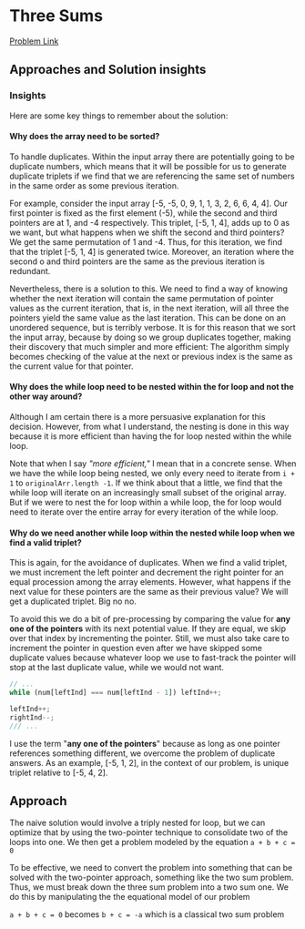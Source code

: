 # Three Sums

[Problem Link](https://leetcode.com/problems/3sum/)

## Approaches and Solution insights

### Insights

Here are some key things to remember about the solution:

#### Why does the array need to be sorted?

To handle duplicates. Within the input array there are potentially going to be duplicate
numbers, which means that it will be possible for us to generate duplicate triplets if we
find that we are referencing the same set of numbers in the same order as some previous
iteration.

For example, consider the input array [-5, -5, 0, 9, 1, 1, 3, 2, 6, 6, 4, 4]. Our first
pointer is fixed as the first element (-5), while the second and third pointers are at 1,
and -4 respectively. This triplet, [-5, 1, 4], adds up to 0 as we want, but what happens
when we shift the second and third pointers? We get the same permutation of 1 and -4.
Thus, for this iteration, we find that the triplet [-5, 1, 4] is generated twice.
Moreover, an iteration where the second o and third pointers are the same as the previous
iteration is redundant.

Nevertheless, there is a solution to this. We need to find a way of knowing whether the
next iteration will contain the same permutation of pointer values as the current
iteration, that is, in the next iteration, will all three the pointers yield the same
value as the last iteration. This can be done on an unordered sequence, but is terribly
verbose. It is for this reason that we sort the input array, because by doing so we group
duplicates together, making their discovery that much simpler and more efficient: The
algorithm simply becomes checking of the value at the next or previous index is the same
as the current value for that pointer.

#### Why does the while loop need to be nested within the for loop and not the other way around?

Although I am certain there is a more persuasive explanation for this decision. However,
from what I understand, the nesting is done in this way because it is more efficient than
having the for loop nested within the while loop.

Note that when I say _"more efficient,"_ I mean that in a concrete sense. When we have the
while loop being nested, we only every need to iterate from `i + 1` to
`originalArr.length -1`. If we think about that a little, we find that the while loop will
iterate on an increasingly small subset of the original array. But if we were to nest the
for loop within a while loop, the for loop would need to iterate over the entire array for
every iteration of the while loop.

#### Why do we need another while loop within the nested while loop when we find a valid triplet?

This is again, for the avoidance of duplicates. When we find a valid triplet, we must
increment the left pointer and decrement the right pointer for an equal procession among
the array elements. However, what happens if the next value for these pointers are the
same as their previous value? We will get a duplicated triplet. Big no no.

To avoid this we do a bit of pre-processing by comparing the value for **any one of the
pointers** with its next potential value. If they are equal, we skip over that index by
incrementing the pointer. Still, we must also take care to increment the pointer in
question even after we have skipped some duplicate values because whatever loop we use to
fast-track the pointer will stop at the last duplicate value, while we would not want.

```typescript
// ...
while (num[leftInd] === num[leftInd - 1]) leftInd++;

leftInd++;
rightInd--;
/// ...
```

I use the term "**any one of the pointers**" because as long as one pointer references
something different, we overcome the problem of duplicate answers. As an example, [-5, 1,
2], in the context of our problem, is unique triplet relative to [-5, 4, 2].

## Approach

The naive solution would involve a triply nested for loop, but we can optimize that by
using the two-pointer technique to consolidate two of the loops into one. We then get a
problem modeled by the equation `a + b + c = 0`

To be effective, we need to convert the problem into something that can be solved with the
two-pointer approach, something like the two sum problem. Thus, we must break down the
three sum problem into a two sum one. We do this by manipulating the the equational model
of our problem

`a + b + c = 0` becomes `b + c = -a` which is a classical two sum problem
